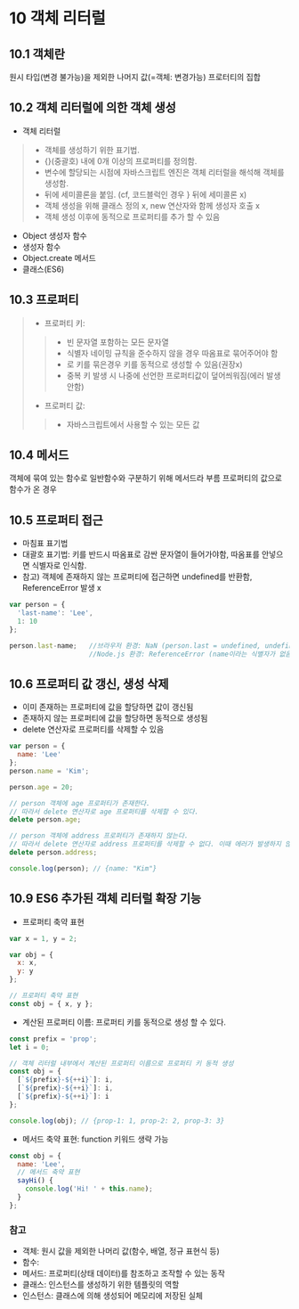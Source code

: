 10 객체 리터럴
============

10.1 객체란
------------
원시 타입(변경 불가능)을 제외한 나머지 값(=객체: 변경가능)
프로터티의 집합

10.2 객체 리터럴에 의한 객체 생성
------------
- 객체 리터럴
> - 객체를 생성하기 위한 표기법. 
> - {}(중괄호) 내에 0개 이상의 프로퍼티를 정의함. 
> - 변수에 할당되는 시점에 자바스크립트 엔진은 객체 리터럴을 해석해 객체를 생성함.
> - 뒤에 세미콜론을 붙임. (cf, 코드블럭인 경우 } 뒤에 세미콜론 x)
> - 객체 생성을 위해 클래스 정의 x, new 연산자와 함께 생성자 호출 x
> - 객체 생성 이후에 동적으로 프로퍼티를 추가 할 수 있음
- Object 생성자 함수
- 생성자 함수
- Object.create 메서드
- 클래스(ES6)

10.3 프로퍼티
---------
> - 프로퍼티 키: 
> > - 빈 문자열 포함하는 모든 문자열
> > - 식별자 네이밍 규칙을 준수하지 않을 경우 따옴표로 묶어주어야 함
> > - [](대괄호)로 키를 묶은경우 키를 동적으로 생성할 수 있음(권장x)
> > - 중복 키 발생 시 나중에 선언한 프로퍼티값이 덮어씌워짐(에러 발생 안함)
> - 프로퍼티 값: 
> > - 자바스크립트에서 사용할 수 있는 모든 값

10.4 메서드
--------------
객체에 묶여 있는 함수로 일반함수와 구분하기 위해 메서드라 부름
프로퍼티의 값으로 함수가 온 경우

10.5 프로퍼티 접근
------------
- 마침표 표기법
- 대괄호 표기법: 키를 반드시 따옴표로 감싼 문자열이 들어가야함, 따옴표를 안넣으면 식별자로 인식함.
- 참고) 객체에 존재하지 않는 프로퍼티에 접근하면 undefined를 반환함, ReferenceError 발생 x
```javaScript
var person = {
  'last-name': 'Lee',
  1: 10
};

person.last-name;   //브라우저 환경: NaN (person.last = undefined, undefined - name(전역 객체 windows 프로퍼티:공백) => undefined+'' = NaN)
                    //Node.js 환경: ReferenceError (name이라는 식별자가 없음)
```

10.6 프로퍼티 값 갱신, 생성 삭제
---------
- 이미 존재하는 프로퍼티에 값을 할당하면 값이 갱신됨  
- 존재하지 않는 프로퍼티에 값을 할당하면 동적으로 생성됨  
- delete 연산자로 프로퍼티를 삭제할 수 있음
```javaScript
var person = {
  name: 'Lee'
};
person.name = 'Kim';

person.age = 20;

// person 객체에 age 프로퍼티가 존재한다.
// 따라서 delete 연산자로 age 프로퍼티를 삭제할 수 있다.
delete person.age;

// person 객체에 address 프로퍼티가 존재하지 않는다.
// 따라서 delete 연산자로 address 프로퍼티를 삭제할 수 없다. 이때 에러가 발생하지 않는다.
delete person.address;

console.log(person); // {name: "Kim"}
```

10.9 ES6 추가된 객체 리터럴 확장 기능
---------
- 프로퍼티 축약 표현
```javaScript
var x = 1, y = 2;

var obj = {
  x: x,
  y: y
};

// 프로퍼티 축약 표현
const obj = { x, y };
```
- 계산된 프로퍼티 이름: 프로퍼티 키를 동적으로 생성 할 수 있다.
```javaScript
const prefix = 'prop';
let i = 0;

// 객체 리터럴 내부에서 계산된 프로퍼티 이름으로 프로퍼티 키 동적 생성
const obj = {
  [`${prefix}-${++i}`]: i,
  [`${prefix}-${++i}`]: i,
  [`${prefix}-${++i}`]: i
};

console.log(obj); // {prop-1: 1, prop-2: 2, prop-3: 3}
```
- 메서드 축약 표현: function 키워드 생략 가능
```javaScript
const obj = {
  name: 'Lee',
  // 메서드 축약 표현
  sayHi() {
    console.log('Hi! ' + this.name);
  }
};
```


### 참고
- 객체: 원시 값을 제외한 나머리 값(함수, 배열, 정규 표현식 등)
- 함수: 
- 메서드: 프로퍼티(상태 데이터)를 참조하고 조작할 수 있는 동작
- 클래스: 인스턴스를 생성하기 위한 템플릿의 역할
- 인스턴스: 클래스에 의해 생성되어 메모리에 저장된 실체
